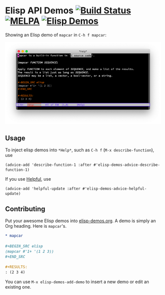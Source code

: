 # Elisp API Demos [![Build Status](https://travis-ci.org/xuchunyang/elisp-demos.svg?branch=master)](https://travis-ci.org/xuchunyang/elisp-demos) [![MELPA](https://melpa.org/packages/elisp-demos-badge.svg)](https://melpa.org/#/elisp-demos) [![Elisp Demos](https://img.shields.io/badge/demos-1235-blue.svg)](elisp-demos.org)

Showing an Elisp demo of `mapcar` in `C-h f mapcar`:

![Elisp Demo: mapcar](screenshot.png)

## Usage

To inject elisp demos into `*Help*`, such as `C-h f` (`M-x describe-function`), use

``` emacs-lisp
(advice-add 'describe-function-1 :after #'elisp-demos-advice-describe-function-1)
```

If you use [Helpful](https://github.com/Wilfred/helpful), use

``` emacs-lisp
(advice-add 'helpful-update :after #'elisp-demos-advice-helpful-update)
```

## Contributing

Put your awesome Elisp demos into [elisp-demos.org](elisp-demos.org). A demo is simply an Org heading. Here is `mapcar`'s.

``` org
* mapcar

#+BEGIN_SRC elisp
(mapcar #'1+ '(1 2 3))
#+END_SRC

#+RESULTS:
: (2 3 4)
```

You can use `M-x elisp-demos-add-demo` to insert a new demo or edit an existing one.
